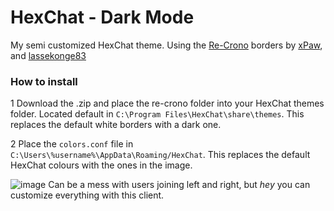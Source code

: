 # HexChat - Dark Mode
My semi customized HexChat theme. Using the [Re-Crono](https://github.com/xPaw/Re-Crono-HexChat) borders by [xPaw](https://github.com/xPaw/), and [lassekonge83](https://www.deviantart.com/lassekongo83)

### How to install

1 Download the .zip and place the re-crono folder into your HexChat themes folder. Located default in ```C:\Program Files\HexChat\share\themes```. This replaces the default white borders with a dark one.

2 Place the `colors.conf` file in ```C:\Users\%username%\AppData\Roaming/HexChat```. This replaces the default HexChat colours with the ones in the image.


![image](https://i.imgur.com/ofoOhSn.png)
Can be a mess with users joining left and right, but *hey* you can customize everything with this client.
